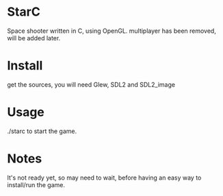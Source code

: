 # StarC

Space shooter written in C, using OpenGL.
multiplayer has been removed, will be added later.

# Install

get the sources, you will need Glew, SDL2 and SDL2_image

# Usage

./starc to start the game.

# Notes

It's not ready yet, so may need to wait, before having an easy way to install/run the game.
